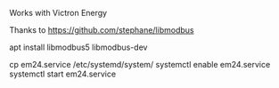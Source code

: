 Works with Victron Energy

Thanks to 
https://github.com/stephane/libmodbus


apt install libmodbus5 libmodbus-dev


cp em24.service /etc/systemd/system/
systemctl enable em24.service
systemctl start em24.service

